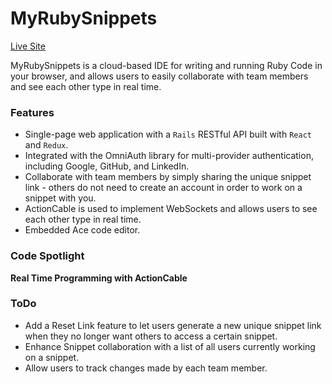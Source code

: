 # MyRubySnippets

[Live Site]()

MyRubySnippets is a cloud-based IDE for writing and running Ruby Code in your browser, and allows users to easily collaborate with team members and see each other type in real time.

### Features
* Single-page web application with a `Rails` RESTful API built with `React` and `Redux`.
* Integrated with the OmniAuth library for multi-provider authentication, including Google, GitHub, and LinkedIn.
* Collaborate with team members by simply sharing the unique snippet link - others do not need to create an account in order to work on a snippet with you.
* ActionCable is used to implement WebSockets and allows users to see each other type in real time.
* Embedded Ace code editor.

### Code Spotlight

**Real Time Programming with ActionCable**

### ToDo
* Add a Reset Link feature to let users generate a new unique snippet link when they no longer want others to access a certain snippet.
* Enhance Snippet collaboration with a list of all users currently working on a snippet.
* Allow users to track changes made by each team member.
